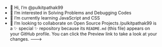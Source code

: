 - 👋 Hi, I’m @pulkitpathak99
- 👀 I’m interested in Solving Problems and Debugging Codes
- 🌱 I’m currently learning JavaScript and CSS
- 💞️ I’m looking to collaborate on Open Source Projects
/pulkitpathak99 is a ✨ special ✨ repository because its `README.md` (this file) appears on your GitHub profile.
You can click the Preview link to take a look at your changes.
--->
